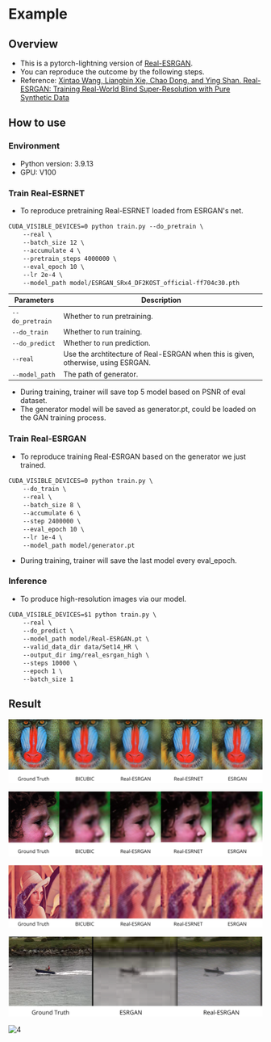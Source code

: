 # Example

## Overview

- This is a pytorch-lightning version of [Real-ESRGAN](https://github.com/xinntao/Real-ESRGAN).
- You can reproduce the outcome by the following steps.
- Reference: [Xintao Wang, Liangbin Xie, Chao Dong, and Ying Shan. Real-ESRGAN: Training Real-World Blind Super-Resolution with Pure Synthetic Data](https://arxiv.org/pdf/2107.10833.pdf)

## How to use

### Environment

- Python version: 3.9.13
- GPU: V100

### Train Real-ESRNET

- To reproduce pretraining Real-ESRNET loaded from ESRGAN's net.

```shell
CUDA_VISIBLE_DEVICES=0 python train.py --do_pretrain \
	--real \
	--batch_size 12 \
	--accumulate 4 \
	--pretrain_steps 4000000 \
	--eval_epoch 10 \
	--lr 2e-4 \
	--model_path model/ESRGAN_SRx4_DF2KOST_official-ff704c30.pth
```

| Parameters      | Description                                                  |
| --------------- | ------------------------------------------------------------ |
| `--do_pretrain` | Whether to run pretraining.                                  |
| `--do_train`    | Whether to run training.                                     |
| `--do_predict`  | Whether to run prediction.                                   |
| `--real`        | Use the archtitecture of Real-ESRGAN when this is given, otherwise, using ESRGAN. |
| `--model_path`  | The path of generator.                                       |

- During training, trainer will save top 5 model based on PSNR of eval dataset.
- The generator model will be saved as generator.pt, could be loaded on the GAN training process.

### Train Real-ESRGAN

- To reproduce training Real-ESRGAN based on the generator we just trained.

```shell
CUDA_VISIBLE_DEVICES=0 python train.py \
	--do_train \
	--real \
	--batch_size 8 \
	--accumulate 6 \
	--step 2400000 \
	--eval_epoch 10 \
	--lr 1e-4 \
	--model_path model/generator.pt
```

- During training, trainer will save the last model every eval_epoch.

### Inference

- To produce high-resolution images via our model.

```shell
CUDA_VISIBLE_DEVICES=$1 python train.py \
	--real \
	--do_predict \
	--model_path model/Real-ESRGAN.pt \
	--valid_data_dir data/Set14_HR \
	--output_dir img/real_esrgan_high \
	--steps 10000 \
	--epoch 1 \
	--batch_size 1
```

## Result

![0](./img/comparison/0.png)

![1](./img/comparison/1.png)

![2](./img/comparison/2.png)

![3](./img/comparison/3.png)

![4](./img/comparison/4.png)